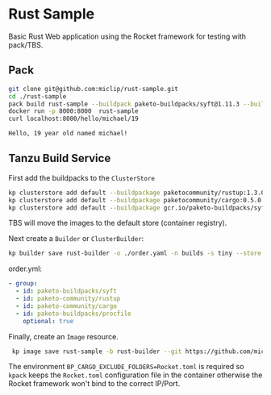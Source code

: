 # Rust Sample

Basic Rust Web application using the Rocket framework for testing with pack/TBS.

## Pack 

```sh
git clone git@github.com:miclip/rust-sample.git
cd ./rust-sample
pack build rust-sample --buildpack paketo-buildpacks/syft@1.11.3 --buildpack paketo-community/rustup  --buildpack paketo-community/cargo -B paketobuildpacks/builder:tiny  -v
docker run -p 8000:8000  rust-sample
curl localhost:8000/hello/michael/19

Hello, 19 year old named michael!
```

## Tanzu Build Service

First add the buildpacks to the `ClusterStore` 

```sh
kp clusterstore add default --buildpackage paketocommunity/rustup:1.3.0
kp clusterstore add default --buildpackage paketocommunity/cargo:0.5.0
kp clusterstore add default --buildpackage gcr.io/paketo-buildpacks/syft:1.11.3
```

TBS will move the images to the default store (container registry). 

Next create a `Builder` or `ClusterBuilder`:

```sh
kp builder save rust-builder -o ./order.yaml -n builds -s tiny --store default --tag gcr.io/my-project/custom-builders/rust-builder
```

order.yml: 

```yaml
- group: 
  - id: paketo-buildpacks/syft
  - id: paketo-community/rustup
  - id: paketo-community/cargo
  - id: paketo-buildpacks/procfile
    optional: true
```

Finally, create an `Image` resource. 

```sh
 kp image save rust-sample -b rust-builder --git https://github.com/miclip/rust-sample --tag gcr.io/my-project/tbs-examples/rust-sample --namespace builds --git-revision master --env BP_CARGO_EXCLUDE_FOLDERS=Rocket.toml --wait
```

The environment `BP_CARGO_EXCLUDE_FOLDERS=Rocket.toml` is required so `kpack` keeps the `Rocket.toml` configuration file in the container otherwise the Rocket framework won't bind to the correct IP/Port. 


